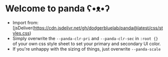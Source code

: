 # Welcome to panda ʕ•ᴥ•ʔ

- Import from: [jsDeliver(https://cdn.jsdelivr.net/gh/dodgerbluelab/panda@latest/css/styles.css)
- Simply overwrite the `--panda-clr-pri` and `--panda-clr-sec` in `:root {}` of your own css style sheet to set your primary and secondary UI color.
- If you're unhappy with the sizing of things, just overwrite `--panda-scale`
